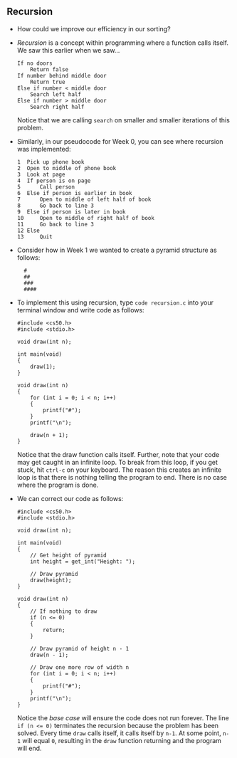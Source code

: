 
Recursion
---------

*   How could we improve our efficiency in our sorting?
*   _Recursion_ is a concept within programming where a function calls itself. We saw this earlier when we saw…
    
        If no doors
            Return false
        If number behind middle door
            Return true
        Else if number < middle door
            Search left half
        Else if number > middle door
            Search right half
        
    
    Notice that we are calling `search` on smaller and smaller iterations of this problem.
    
*   Similarly, in our pseudocode for Week 0, you can see where recursion was implemented:
    
        1  Pick up phone book
        2  Open to middle of phone book
        3  Look at page
        4  If person is on page
        5      Call person
        6  Else if person is earlier in book
        7      Open to middle of left half of book
        8      Go back to line 3
        9  Else if person is later in book
        10     Open to middle of right half of book
        11     Go back to line 3
        12 Else
        13     Quit
        
    
*   Consider how in Week 1 we wanted to create a pyramid structure as follows:
    
          #
          ##
          ###
          ####
        
    
*   To implement this using recursion, type `code recursion.c` into your terminal window and write code as follows:
    
        #include <cs50.h>
        #include <stdio.h>
        
        void draw(int n);
        
        int main(void)
        {
            draw(1);
        }
        
        void draw(int n)
        {
            for (int i = 0; i < n; i++)
            {
                printf("#");
            }
            printf("\n");
        
            draw(n + 1);
        }
        
    
    Notice that the draw function calls itself. Further, note that your code may get caught in an infinite loop. To break from this loop, if you get stuck, hit `ctrl-c` on your keyboard. The reason this creates an infinite loop is that there is nothing telling the program to end. There is no case where the program is done.
    
*   We can correct our code as follows:
    
        #include <cs50.h>
        #include <stdio.h>
        
        void draw(int n);
        
        int main(void)
        {
            // Get height of pyramid
            int height = get_int("Height: ");
        
            // Draw pyramid
            draw(height);
        }
        
        void draw(int n)
        {
            // If nothing to draw
            if (n <= 0)
            {
                return;
            }
        
            // Draw pyramid of height n - 1
            draw(n - 1);
        
            // Draw one more row of width n
            for (int i = 0; i < n; i++)
            {
                printf("#");
            }
            printf("\n");
        }
        
    
    Notice the _base case_ will ensure the code does not run forever. The line `if (n <= 0)` terminates the recursion because the problem has been solved. Every time `draw` calls itself, it calls itself by `n-1`. At some point, `n-1` will equal `0`, resulting in the `draw` function returning and the program will end.
    